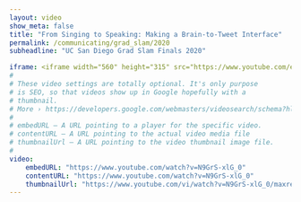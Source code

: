 ```yaml
---
layout: video
show_meta: false
title: "From Singing to Speaking: Making a Brain-to-Tweet Interface"
permalink: /communicating/grad_slam/2020
subheadline: "UC San Diego Grad Slam Finals 2020"

iframe: <iframe width="560" height="315" src="https://www.youtube.com/embed/N9GrS-xlG_0" frameborder="0" allow="accelerometer; autoplay; clipboard-write; encrypted-media; gyroscope; picture-in-picture" allowfullscreen></iframe>
#
# These video settings are totally optional. It's only purpose
# is SEO, so that videos show up in Google hopefully with a
# thumbnail.
# More › https://developers.google.com/webmasters/videosearch/schema?hl=en&rd=1
#
# embedURL – A URL pointing to a player for the specific video.
# contentURL – A URL pointing to the actual video media file
# thumbnailUrl – A URL pointing to the video thumbnail image file.
#
video:
    embedURL: "https://www.youtube.com/watch?v=N9GrS-xlG_0"
    contentURL: "https://www.youtube.com/watch?v=N9GrS-xlG_0"
    thumbnailUrl: "https://www.youtube.com/vi/watch?v=N9GrS-xlG_0/maxresdefault.jpg"
---
```

